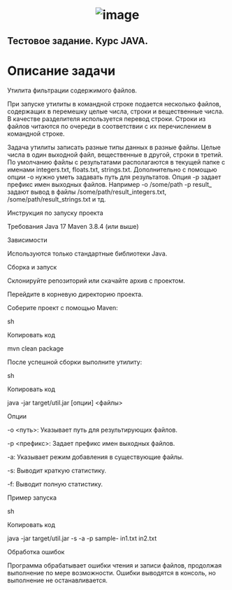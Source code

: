# <p align="center"> ![image](https://github.com/user-attachments/assets/717756e2-8f08-4c81-8dd4-5a3b2722c820) </p>
## Тестовое задание. Курс JAVA.
# Описание задачи
Утилита фильтрации содержимого файлов. 

При запуске утилиты в командной строке подается несколько файлов, содержащих в
перемешку целые числа, строки и вещественные числа. В качестве разделителя
используется перевод строки. Строки из файлов читаются по очереди в соответствии с их
перечислением в командной строке.

Задача утилиты записать разные типы данных в разные файлы. Целые числа в один
выходной файл, вещественные в другой, строки в третий. По умолчанию файлы с
результатами располагаются в текущей папке с именами integers.txt, floats.txt, strings.txt.
Дополнительно с помощью опции -o нужно уметь задавать путь для результатов. Опция -p
задает префикс имен выходных файлов. Например -o /some/path -p result_ задают вывод в
файлы /some/path/result_integers.txt, /some/path/result_strings.txt и тд.

Инструкция по запуску проекта

Требования
Java 17
Maven 3.8.4 (или выше)

Зависимости

Используются только стандартные библиотеки Java.

Сборка и запуск

Склонируйте репозиторий или скачайте архив с проектом.

Перейдите в корневую директорию проекта.

Соберите проект с помощью Maven:

sh

Копировать код

mvn clean package

После успешной сборки выполните утилиту:

sh

Копировать код

java -jar target/util.jar [опции] <файлы>

Опции

-o <путь>: Указывает путь для результирующих файлов.

-p <префикс>: Задает префикс имен выходных файлов.

-a: Указывает режим добавления в существующие файлы.

-s: Выводит краткую статистику.

-f: Выводит полную статистику.

Пример запуска

sh

Копировать код

java -jar target/util.jar -s -a -p sample- in1.txt in2.txt

Обработка ошибок

Программа обрабатывает ошибки чтения и записи файлов, продолжая выполнение по мере возможности. Ошибки выводятся в консоль, но выполнение не останавливается.
